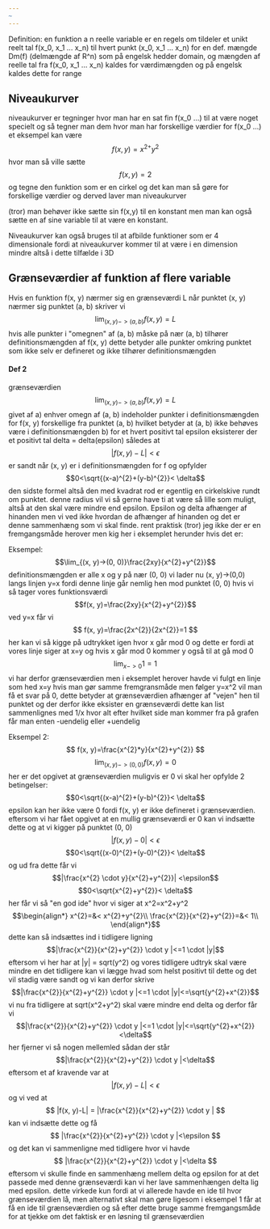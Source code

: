 ```yaml
---
~
---
```

Definition:
en funktion a n reelle variable er en regels om tildeler et unikt reelt tal f(x_0, x_1 ... x_n) til hvert punkt (x_0, x_1 ... x_n) for en def. mængde Dm(f)  (delmængde af R^n) som på engelsk hedder domain, og mængden af reelle tal fra f(x_0, x_1 ... x_n) kaldes for værdimængden og på engelsk kaldes dette for range

## Niveaukurver
niveaukurver er tegninger hvor man har en sat fin f(x_0 ...) til at være noget specielt og så tegner man dem hvor man har forskellige værdier for f(x_0 ...)
et eksempel kan være 
$$f(x,y)=x^{2+}y^{2}$$
hvor man så ville sætte $$f(x,y)=2$$
og tegne den funktion som er en cirkel og det kan man så gøre for forskellige værdier og derved laver man niveaukurver

(tror)
man behøver ikke sætte sin f(x,y) til en konstant men man kan også sætte en af sine variable til at være en konstant.


Niveaukurver kan også bruges til at afbilde funktioner som er 4 dimensionale fordi at niveaukurver kommer til at være i en dimension mindre altså i dette tilfælde i 3D


## Grænseværdier af funktion af flere variable
Hvis en funktion f(x, y) nærmer sig en grænseværdi L når punktet (x, y) nærmer sig punktet (a, b) skriver vi $$
\lim_{(x,y)->(a,b)}f(x, y) = L
$$
hvis alle punkter i "omegnen" af (a, b) måske på nær (a, b) tilhører definitionsmængden af f(x, y)
dette betyder alle punkter omkring punktet som ikke selv er defineret og ikke tilhører definitionsmængden 

#### Def 2
grænseværdien
$$\lim_{(x, y)->(a, b)}f(x,y) = L$$
givet af
a) enhver omegn af (a, b) indeholder punkter i definitionsmængden for f(x, y) forskellige fra punktet (a, b) hvilket betyder at (a, b) ikke behøves være i definitionsmængden 
b) for et hvert positivt tal epsilon eksisterer der et positivt tal delta = delta(epsilon) således at 
$$|f(x, y) -L| <\epsilon$$
er sandt når (x, y) er i definitionsmængden for f og opfylder
$$0<\sqrt{(x-a)^{2}+(y-b)^{2}}< \delta$$
den sidste formel altså den med kvadrat rod er egentlig en cirkelskive rundt om punktet. denne radius vil vi så gerne have ti at være så lille som muligt, altså at den skal være mindre end epsilon. Epsilon og delta afhænger af hinanden men vi ved ikke hvordan de afhænger af hinanden og det er denne sammenhæng som vi skal finde.
rent praktisk (tror) jeg ikke der er en fremgangsmåde herover men kig her i eksemplet herunder hvis det er:

Eksempel:
$$\lim_{(x, y)->(0, 0)}\frac{2xy}{x^{2}+y^{2}}$$
definitionsmængden er alle x og y på nær (0, 0)
vi lader nu (x, y)->(0,0) langs linjen y=x fordi denne linje går nemlig hen mod punktet (0, 0)
hvis vi så tager vores funktionsværdi
$$f(x, y)=\frac{2xy}{x^{2}+y^{2}}$$
ved y=x får vi
$$
f(x, y)=\frac{2x^{2}}{2x^{2}}=1
$$
her kan vi så kigge på udtrykket igen hvor x går mod 0 og dette er fordi at vores linje siger at x=y og hvis x går mod 0 kommer y også til at gå mod 0
$$\lim_{x->0}1=1$$
vi har derfor grænseværdien men i eksemplet herover havde vi fulgt en linje som hed x=y hvis man gør samme fremgransmåde men følger y=x^2 vil man få et svar på 0, dette betyder at grænseværdien afhænger af "vejen" hen til punktet og der derfor ikke eksister en grænseværdi
dette kan list sammenlignes med 1/x hvor alt efter hvilket side man kommer fra på grafen får man enten -uendelig eller +uendelig



Eksempel 2:
$$
f(x, y)=\frac{x^{2}*y}{x^{2}+y^{2}}
$$
$$
\lim_{(x,y)->(0,0)}f(x, y)=0
$$
her er det opgivet at grænseværdien muligvis er 0
vi skal her opfylde 2 betingelser:
$$0<\sqrt{(x-a)^{2}+(y-b)^{2}}< \delta$$
 epsilon kan her ikke være 0 fordi f(x, y) er ikke defineret i grænseværdien.
eftersom vi har fået opgivet at en mullig grænseværdi er 0 kan vi indsætte dette og at vi kigger på punktet (0, 0)
$$|f(x, y) -0| <\epsilon$$
$$0<\sqrt{(x-0)^{2}+(y-0)^{2}}< \delta$$
og ud fra dette får vi
$$|\frac{x^{2} \cdot y}{x^{2}+y^{2}}| <\epsilon$$
$$0<\sqrt{x^{2}+y^{2}}< \delta$$
her får vi så "en god ide" hvor vi siger at x^2=x^2+y^2 
$$\begin{align*}
x^{2}=&< x^{2}+y^{2}\\
\frac{x^{2}}{x^{2}+y^{2}}=&<  1\\
\end{align*}$$
dette kan så indsættes ind i tidligere ligning
$$|\frac{x^{2}}{x^{2}+y^{2}} \cdot y |<=1 \cdot |y|$$
eftersom vi her har at |y| = sqrt(y^2) og vores tidligere udtryk skal være mindre en det tidligere kan vi lægge hvad som helst positivt til dette og det vil stadig være sandt og vi kan derfor skrive
$$|\frac{x^{2}}{x^{2}+y^{2}} \cdot y |<=1 \cdot |y|<=\sqrt{y^{2}+x^{2}}$$
vi nu fra tidligere at sqrt(x^2+y^2) skal være mindre end delta og derfor får vi
$$|\frac{x^{2}}{x^{2}+y^{2}} \cdot y |<=1 \cdot |y|<=\sqrt{y^{2}+x^{2}}<\delta$$
her fjerner vi så nogen mellemled sådan der står
$$|\frac{x^{2}}{x^{2}+y^{2}} \cdot y |<\delta$$
eftersom et af kravende var at
$$
|f(x, y) -L|<\epsilon
$$
og vi ved at 
$$
|f(x, y)-L| = |\frac{x^{2}}{x^{2}+y^{2}} \cdot y |
$$
kan vi indsætte dette og få
$$
|\frac{x^{2}}{x^{2}+y^{2}} \cdot y |<\epsilon
$$
og det kan vi sammenligne med tidligere hvor vi havde
$$
|\frac{x^{2}}{x^{2}+y^{2}} \cdot y |<\delta
$$
eftersom vi skulle finde en sammenhæng mellem delta og epsilon for at det passede med denne grænseværdi kan vi her lave sammenhængen delta lig med epsilon.
dette virkede kun fordi at vi allerede havde en ide til hvor grænseværdien lå, men alternativt skal man gøre ligesom i eksempel 1 får at få en ide til grænseværdien og så efter dette bruge samme fremgangsmåde for at tjekke om det faktisk er en løsning til grænseværdien